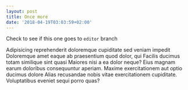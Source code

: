 ```yaml
---
layout: post
title: Once more
date: '2018-04-19T03:03:59+02:00'
---
```


Check to see if this one goes to `editor` branch

<!-- more -->

Adipisicing reprehenderit doloremque cupiditate sed veniam impedit Doloremque amet eaque ab praesentium quod dolor, qui Facilis ducimus totam similique sint quasi Maiores nisi a ea dolor neque? Eius magnam earum doloribus consequuntur aperiam. Maxime exercitationem aut optio ducimus dolore Alias recusandae nobis vitae exercitationem cupiditate. Voluptatibus eveniet sequi porro quas?
